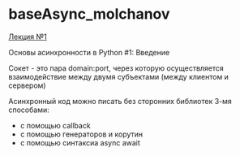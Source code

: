 # baseAsync_molchanov

[Лекция №1](https://www.youtube.com/watch?v=ZGfv_yRLBiY)

Основы асинхронности в Python #1: Введение


Сокет - это пара domain:port,
через которую осуществляется взаимодействие
между двумя субъектами (между клиентом и сервером)

Асинхронный код можно писать без сторонних библиотек
3-мя способами:
- с помощью callback
- с помощью генераторов и корутин
- с помощью синтаксиа async await
